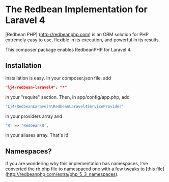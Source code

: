 # The Redbean Implementation for Laravel 4

[Redbean PHP] (http://redbeanphp.com) is an ORM solution for PHP extremely easy to use, flexible in its execution, and powerful in its results. 

This composer package enables RedbeanPHP for Laravel 4. 

## Installation

Installation is easy. In your composer.json file, add

```json
"lj4/redbean-laravel4": "*"
```

in your "require" section. Then, in app/config/app.php, add 

```php
'Lj4\RedbeanLaravel4\RedbeanLaravel4ServiceProvider'
```

in your providers array and

```php
'R' => 'Redbean\R',
```

in your aliases array. That's it!

## Namespaces?

If you are wondering why this implementation has namespaces, I've converted the rb.php file to namespaced one with a few tweaks to [this file] (http://redbeanphp.com/extra/php_5_3_namespaces).
